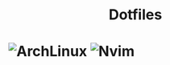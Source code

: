 <h1><p align="center">Dotfiles</p><h1>

![ArchLinux](https://user-images.githubusercontent.com/114831362/222737604-8c16f227-f977-40a3-875c-34835bf05d4e.png)
![Nvim](https://user-images.githubusercontent.com/114831362/222738215-803618b4-660e-4e6c-8a33-4d4d378a157d.png)
